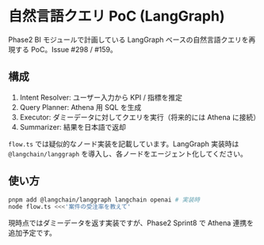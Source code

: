 # 自然言語クエリ PoC (LangGraph)

Phase2 BI モジュールで計画している LangGraph ベースの自然言語クエリを再現する PoC。Issue #298 / #159。

## 構成
1. Intent Resolver: ユーザー入力から KPI / 指標を推定
2. Query Planner: Athena 用 SQL を生成
3. Executor: ダミーデータに対してクエリを実行（将来的には Athena に接続）
4. Summarizer: 結果を日本語で返却

`flow.ts` では疑似的なノード実装を記載しています。LangGraph 実装時は `@langchain/langgraph` を導入し、各ノードをエージェント化してください。

## 使い方
```bash
pnpm add @langchain/langgraph langchain openai # 実装時
node flow.ts <<<'案件の受注率を教えて'
```

現時点ではダミーデータを返す実装ですが、Phase2 Sprint8 で Athena 連携を追加予定です。
